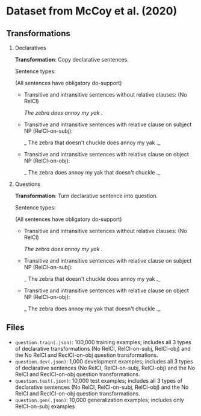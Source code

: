 # Dataset from McCoy et al. (2020)


## Transformations

1. Declaratives

    **Transformation**: Copy declarative sentences.
    
    Sentence types:
    
    (All sentences have obligatory do-support)
        
    * Transitive and intransitive sentences without relative clauses: (No RelCl)
        
         _The zebra does annoy my yak ._
        
    * Transitive and intransitive sentences with relative clause on subject NP (RelCl-on-subj):
        
         _ The zebra that doesn't chuckle does annoy my yak ._
        
    * Transitive and intransitive sentences with relative clause on object NP (RelCl-on-obj):

         _ The zebra does annoy my yak that doesn't chuckle ._
           
2. Questions

    **Transformation**: Turn declarative sentence into question.
    
    Sentence types:
    
    (All sentences have obligatory do-support)
        
    * Transitive and intransitive sentences without relative clauses: (No RelCl)
        
        _The zebra does annoy my yak ._
        
    * Transitive and intransitive sentences with relative clause on subject NP (RelCl-on-subj):
        
        _ The zebra that doesn't chuckle does annoy my yak ._
        
    * Transitive and intransitive sentences with relative clause on object NP (RelCl-on-obj):

        _ The zebra does annoy my yak that doesn't chuckle ._

## Files

* `question.train(.json)`: 100,000 training examples; includes all 3 types of declarative transformations (No RelCl, RelCl-on-subj, RelCl-obj) and the No RelCl and ReclCl-on-obj question transformations.
* `question.dev(.json)`: 1,000 development examples; includes all 3 types of declarative sentences (No RelCl, RelCl-on-subj, RelCl-obj) and the No RelCl and ReclCl-on-obj question transformations.
* `question.test(.json)`: 10,000 test examples; includes all 3 types of declarative sentences (No RelCl, RelCl-on-subj, RelCl-obj) and the No RelCl and ReclCl-on-obj question transformations.
* `question.gen(.json)`: 10,000 generalization examples; includes only RelCl-on-subj examples



